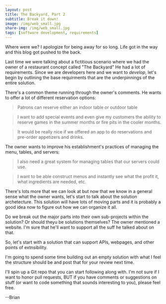 ```yaml
---
layout: post
title: The Backyard, Part 2
subtitle: Break it down!
image: /img/web_small.jpg
share-img: /img/web_small.jpg
tags: [software development, requirements]
---
```


Where were we?  I apologize for being away for so long.  Life got in the way and this blog got pushed to the back.

Last time we were talking about a fictitious scenario where we had the owner of a restaurant concept called "The Backyard"  He had a lot of requirements.  Since we are developers here and we want to _develop_, let's begin by outlining the base requirments that are the underpinnings of the entire solution.

There's a common theme running through the owner's comments.  He wants to offer a lot of different reservation options:

>Patrons can reserve either an indoor table or outdoor table

>I want to add special events and even give my customers the ability to reserve games in the summer months or fire pits in the cooler months.  

>It would be really nice if we offered an app to do reservations and pre-order appetizers and drinks. 

The owner wants to improve his establishment's practices of managing the menu, tables, and servers:

>I also need a great system for managing tables that our servers could use. 

>I want to be able construct menus and instantly see what the profit it, what ingredients are needed, etc. 

There's lots more that we can look at but now that we know in a general sense what the owner wants,
let's start to talk about the solution archetecture.  This solution will have lots of moving parts 
and it is probably a good idea now to figure out how we can organize it all.

Do we break out the major parts into their own sub-projects within the solution?  Or should theyu be solutions themselves?  The owner mentioned a website.  I'm sure that he'll want to support all the suff he talked about on that.

So, let's start with a solution that can support APIs, webpages, and other points of extnsibility.

I'm going to spend some time building out an empty solution with what I feel the structure should be and post that for your review next time.

I'll spin up a Git repo that you can start following along with.  I'm not sure if I want to honor pull requests, BUT if you have comments or suggestions on stuff (or want to code something that sounds interesting to you), please feel free.

--Brian
